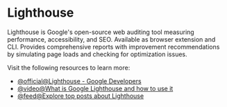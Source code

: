 # Lighthouse

Lighthouse is Google's open-source web auditing tool measuring performance, accessibility, and SEO. Available as browser extension and CLI. Provides comprehensive reports with improvement recommendations by simulating page loads and checking for optimization issues.

Visit the following resources to learn more:

- [@official@Lighthouse - Google Developers](https://developers.google.com/web/tools/lighthouse)
- [@video@What is Google Lighthouse and how to use it](https://www.youtube.com/watch?v=VyaHwvPWuZU)
- [@feed@Explore top posts about Lighthouse](https://app.daily.dev/tags/lighthouse?ref=roadmapsh)
